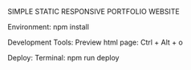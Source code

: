 SIMPLE STATIC RESPONSIVE PORTFOLIO WEBSITE

Environment: 
    npm install

Development Tools:
    Preview html page: Ctrl + Alt + o  

Deploy:
    Terminal: npm run deploy
